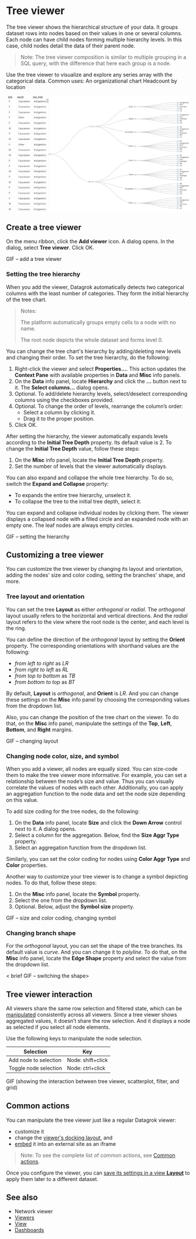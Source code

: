 
# Tree viewer

The tree viewer shows the hierarchical structure of your data. It groups dataset rows into nodes based on their values in one or several columns. Each node can have child nodes forming multiple hierarchy levels. In this case, сhild nodes detail the data of their parent node.

>Note: The tree viewer composition is similar to multiple grouping in a SQL query, with the difference that here each group is a node.

Use the tree viewer to visualize and explore any series array with the categorical data. Common uses:
An organizational chart
Headcount by location

![Tree viewer composition](../viewers/treeViewer.png)

## Create a tree viewer

On the menu ribbon, click the **Add viewer** icon. A dialog opens.
In the dialog, select **Tree viewer**.
Click OK.

GIF – add a tree viewer

### Setting the tree hierarchy

When you add the viewer, Datagrok automatically detects two categorical columns with the least number of categories. They form the initial hierarchy of the tree chart.

>Notes:
>
>The platform automatically groups empty cells to a node with no name.
>
>The root node depicts the whole dataset and forms level 0.

You can change the tree chart's hierarchy by adding/deleting new levels and changing their order.
To set the tree hierarchy, do the following:

1. Right-click the viewer and select **Properties…**. This action updates the **Context Pane** with available properties in **Data** and **Misc** info panels.
1. On the **Data** info panel, locate **Hierarchy** and click the **...** button next to it. The **Select columns…** dialog opens.
1. Optional. To add/delete hierarchy levels, select/deselect corresponding columns using the checkboxes provided.
1. Optional. To change the order of levels, rearrange the column’s order:
   * Select a column by clicking it.
   * Drag it to the proper position.
1. Click OK.

After setting the hierarchy, the viewer automatically expands levels according to the **Initial Tree Depth** property. Its default value is 2. To change the **Initial Tree Depth** value, follow these steps:

1. On the **Misc** info panel, locate the **Initial Tree Depth** property.
2. Set the number of levels that the viewer automatically displays.

You can also expand and collapse the whole tree hierarchy. To do so, switch the **Expand and Collapse** property:

* To expands the entire tree hierarchy, unselect it.
* To collapse the tree to the initial tree depth, select it.

You can expand and collapse individual nodes by clicking them. The viewer displays a collapsed node with a filled circle and an expanded node with an empty one. The leaf nodes are always empty circles.

GIF – setting the hierarchy

## Customizing a tree viewer

You can customize the tree viewer by changing its layout and orientation, adding the nodes' size and color coding, setting the branches' shape, and more.

### Tree layout and orientation

You can set the tree **Layout** as either _orthogonal_ or _radial_. The _orthogonal_ layout usually refers to the horizontal and vertical directions. And the _radial_ layout refers to the view where the root node is the center, and each level is the ring.

You can define the direction of the _orthogonal_ layout by setting the **Orient** property. The corresponding orientations with shorthand values are the following:

* _from left to right_ as _LR_
* _from right to left_ as _RL_
* _from top to bottom_ as _TB_
* _from bottom to top_ as _BT_

By default, **Layout** is _orthogonal_, and **Orient** is _LR_. And you can change these settings on the **Misc** info panel by choosing the corresponding values from the dropdown list.

Also, you can change the position of the tree chart on the viewer. To do that,  on the **Misc** info panel, manipulate the settings of the **Top**, **Left**, **Bottom**, and **Right** margins.

GIF – changing layout

### Changing node color, size, and symbol

When you add a viewer, all nodes are equally sized. You can size-code them to make the tree viewer more informative. For example, you can set a relationship between the node’s size and value. Thus you can visually correlate the values of nodes with each other. Additionally,  you can apply an aggregation function to the node data and set the node size depending on this value.

To add size coding for the tree nodes, do the following:

1. On the **Data** info panel, locate **Size** and click the **Down Arrow** control next to it. A dialog opens.
1. Select a column for the aggregation.
Below, find the **Size Aggr Type** property.
1. Select an aggregation function from the dropdown list.

Similarly, you can set the color coding for nodes using **Color Aggr Type** and **Color** properties.

Another way to customize your tree viewer is to change a symbol depicting nodes. To do that, follow these steps:

1. On the **Misc** info panel, locate the **Symbol** property.
1. Select the one from the dropdown list.
1. Optional. Below, adjust the **Symbol size** property.

GIF – size and color coding, changing symbol

### Changing branch shape

For the _orthogonal_ layout, you can set the shape of the tree branches. Its default value is _curve_. And you can change it to _polyline_. To do that, on the **Misc** info panel, locate the **Edge Shape** property and select the value from the dropdown list.

< brief GIF – switching the shape>

## Tree viewer interaction

All viewers share the same row selection and filtered state, which can be [manipulated](../viewers.md#selection) consistently across all viewers.  Since a tree viewer shows aggregated values, it doesn’t share the row selection. And it displays a node as selected if you select all node elements.

Use the following keys to manipulate the node selection.

|      Selection                            |         Key              |
|-------------------------------------|-----------------------|
| Add node to selection           | Node: shift+click|
| Toggle node selection           |  Node: ctrl+click |

GIF (showing the interaction between tree viewer, scatterplot, filter, and grid)

## Common actions

You can manipulate the tree viewer just like a regular Datagrok viewer:

* customize it
* change the [viewer's docking layout](../viewers.md#docking), and
* [embed](../viewers.md#embedding) it into an external site as an iframe

>Note: To see the complete list of common actions, see [Common actions](../viewers.md#common-actions).

Once you configure the viewer, you can [save its settings in a view **Layout**](../viewers.md#layouts) to apply them later to a different dataset.

## See also

* Network viewer
* [Viewers](../viewers.md)
* [View](../../datagrok/table-view.md)
* [Dashboards](../dashboard.md)
<!-- TBD* BiostructureViewer 
* PhyloTreeViewer-->
